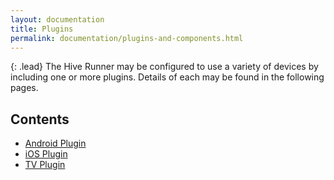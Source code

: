 ```yaml
---
layout: documentation
title: Plugins
permalink: documentation/plugins-and-components.html
---
```


{: .lead}
The Hive Runner may be configured to use a variety of devices by including one or more plugins. Details of each may be found in the following pages.

## Contents
* [Android Plugin](android_plugin.html)
* [iOS Plugin](ios_plugin.html)
* [TV Plugin](tv_plugin.html)
